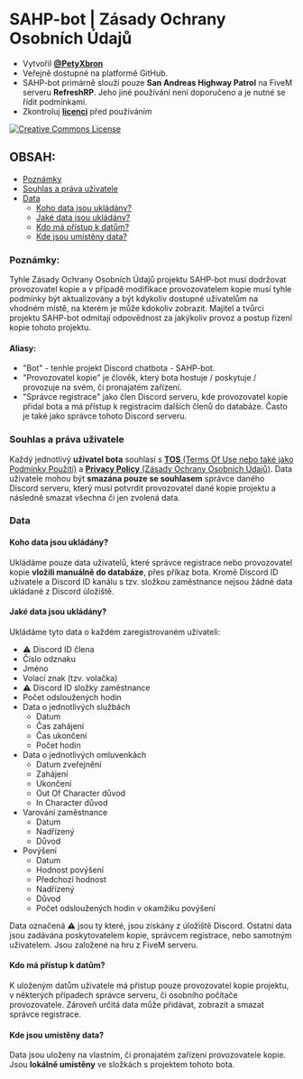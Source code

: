 # SAHP-bot | Zásady Ochrany Osobních Údajů
- Vytvořil **[@PetyXbron](https://github.com/PetyXbron/)**
- Veřejně dostupné na platformě GitHub.
- SAHP-bot primárně slouží pouze **San Andreas Highway Patrol** na FiveM serveru **RefreshRP**. Jeho jiné používání není doporučeno a je nutné se řídit podmínkami.
- Zkontroluj **[licenci](/LICENSE.md)** před používáním

[![Creative Commons License](https://i.creativecommons.org/l/by-nc-nd/4.0/88x31.png)](http://creativecommons.org/licenses/by-nc-nd/4.0/)

## OBSAH:
- [Poznámky](#poznámky)
- [Souhlas a práva uživatele](#souhlas-a-práva-uživatele)
- [Data](#data)
    - [Koho data jsou ukládány?](#koho-data-jsou-ukládány)
    - [Jaké data jsou ukládány?](#jaké-data-jsou-ukládány)
    - [Kdo má přístup k datům?](#kdo-má-přístup-k-datům)
    - [Kde jsou umístěny data?](#kde-jsou-umístěny-data)

### Poznámky:
Tyhle Zásady Ochrany Osobních Údajů projektu SAHP-bot musí dodržovat provozovatel kopie a v případě modifikace provozovatelem kopie musí tyhle podmínky být aktualizovány a být kdykoliv dostupné uživatelům na vhodném místě, na kterém je může kdokoliv zobrazit.
Majitel a tvůrci projektu SAHP-bot odmítají odpovědnost za jakýkoliv provoz a postup řízení kopie tohoto projektu.
#### Aliasy:
- "Bot" - tenhle projekt Discord chatbota - SAHP-bot.
- "Provozovatel kopie" je člověk, který bota hostuje / poskytuje / provozuje na svém, či pronajatém zařízení.
- "Správce registrace" jako člen Discord serveru, kde provozovatel kopie přidal bota a má přístup k registracím dalších členů do databáze. Často je také jako správce tohoto Discord serveru.

### Souhlas a práva uživatele
Každý jednotlivý **uživatel bota** souhlasí s [**TOS** (Terms Of Use nebo také jako Podmínky Použití)](/docs/terms-of-use.md) a [**Privacy Policy** (Zásady Ochrany Osobních Údajů)](/docs/privacy-policy.md).
Data uživatele mohou být **smazána pouze se souhlasem** správce daného Discord serveru, který musí potvrdit provozovatel dané kopie projektu a následně smazat všechna či jen zvolená data.

### Data
#### Koho data jsou ukládány?
Ukládáme pouze data uživatelů, které správce registrace nebo provozovatel kopie **vložili manuálně do databáze**, přes příkaz bota. Kromě Discord ID uživatele a Discord ID kanálu s tzv. složkou zaměstnance nejsou žádné data ukládané z Discord úložiště.

#### Jaké data jsou ukládány?
Ukládáme tyto data o každém zaregistrovaném uživateli:
- ⚠️ Discord ID člena
- Číslo odznaku
- Jméno
- Volací znak (tzv. volačka)
- ⚠️ Discord ID složky zaměstnance
- Počet odsloužených hodin
- Data o jednotlivých službách
    - Datum
    - Čas zahájení
    - Čas ukončení
    - Počet hodin
- Data o jednotlivých omluvenkách
    - Datum zveřejnění
    - Zahájení
    - Ukončení
    - Out Of Character důvod
    - In Character důvod
- Varování zaměstnance
    - Datum
    - Nadřízený
    - Důvod
- Povýšení
    - Datum
    - Hodnost povýšení
    - Předchozí hodnost
    - Nadřízený
    - Důvod
    - Počet odsloužených hodin v okamžiku povýšení

Data označená ⚠️ jsou ty které, jsou získány z úložiště Discord. Ostatní data jsou zadávána poskytovatelem kopie, správcem registrace, nebo samotným uživatelem. Jsou založené na hru z FiveM serveru.

#### Kdo má přístup k datům?
K uloženým datům uživatele má přístup pouze provozovatel kopie projektu, v některých případech správce serveru, či osobního počítače provozovatele. Zároveň určitá data může přidávat, zobrazit a smazat správce registrace.

#### Kde jsou umístěny data?
Data jsou uloženy na vlastním, či pronajatém zařízení provozovatele kopie. Jsou **lokálně umístěny** ve složkách s projektem tohoto bota.
